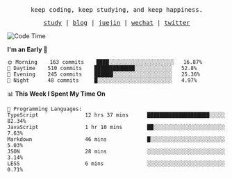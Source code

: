 <p align="center">
  <samp>
    <span>keep coding, keep studying, and keep happiness.</span>
  </samp>
</p>

<p align="center">
  <samp>
    <a href="https://github.com/ouduidui/fe-study">study</a> |
    <a href="https://deweyou.me">blog</a>  |
    <a href="https://juejin.cn/user/4309700183594366">juejin</a> |
    <a href="https://user-images.githubusercontent.com/54696834/165071004-6509e3f2-90c3-448c-9d92-3da42b0c2021.jpeg">wechat</a> |
    <a href="https://twitter.com/ouduidui">twitter</a>
  </samp>
</p>

<!--START_SECTION:waka-->
![Code Time](http://img.shields.io/badge/Code%20Time-2%2C194%20hrs%2055%20mins-blue)

**I'm an Early 🐤** 

```text
🌞 Morning    163 commits    ████░░░░░░░░░░░░░░░░░░░░░   16.87% 
🌆 Daytime    510 commits    █████████████░░░░░░░░░░░░   52.8% 
🌃 Evening    245 commits    ██████░░░░░░░░░░░░░░░░░░░   25.36% 
🌙 Night      48 commits     █░░░░░░░░░░░░░░░░░░░░░░░░   4.97%

```


📊 **This Week I Spent My Time On** 

```text
💬 Programming Languages: 
TypeScript               12 hrs 37 mins      ████████████████████░░░░░   82.34% 
JavaScript               1 hr 10 mins        ██░░░░░░░░░░░░░░░░░░░░░░░   7.63% 
Markdown                 46 mins             █░░░░░░░░░░░░░░░░░░░░░░░░   5.03% 
JSON                     28 mins             ░░░░░░░░░░░░░░░░░░░░░░░░░   3.14% 
LESS                     6 mins              ░░░░░░░░░░░░░░░░░░░░░░░░░   0.71%

```


<!--END_SECTION:waka-->
